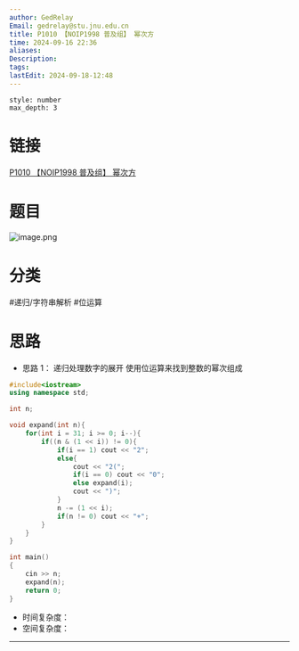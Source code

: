 ```yaml
---
author: GedRelay
Email: gedrelay@stu.jnu.edu.cn
title: P1010 【NOIP1998 普及组】 幂次方
time: 2024-09-16 22:36
aliases: 
Description: 
tags: 
lastEdit: 2024-09-18-12:48
---
```


```toc
style: number
max_depth: 3
```

# 链接
[P1010 【NOIP1998 普及组】 幂次方](https://www.luogu.com.cn/problem/P1010) 

# 题目
![image.png](https://ged-pic-bed.oss-cn-guangzhou.aliyuncs.com/img/202409162237147.png)


# 分类
#递归/字符串解析 #位运算 

# 思路
- 思路 1：
递归处理数字的展开
使用位运算来找到整数的幂次组成


```cpp
#include<iostream>
using namespace std;

int n;

void expand(int n){
    for(int i = 31; i >= 0; i--){
        if((n & (1 << i)) != 0){
            if(i == 1) cout << "2";
            else{
                cout << "2(";
                if(i == 0) cout << "0";
                else expand(i);
                cout << ")";
            }
            n -= (1 << i);
            if(n != 0) cout << "+";
        }
    }
}

int main()
{
    cin >> n;
    expand(n);
	return 0;
}
```


- 时间复杂度：
- 空间复杂度：


---

